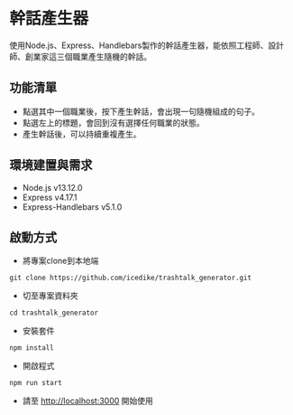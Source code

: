 # 幹話產生器
使用Node.js、Express、Handlebars製作的幹話產生器，能依照工程師、設計師、創業家這三個職業產生隨機的幹話。

## 功能清單
* 點選其中一個職業後，按下產生幹話，會出現一句隨機組成的句子。
* 點選左上的標題，會回到沒有選擇任何職業的狀態。
* 產生幹話後，可以持續重複產生。

## 環境建置與需求
* Node.js v13.12.0
* Express v4.17.1
* Express-Handlebars v5.1.0

## 啟動方式
* 將專案clone到本地端

```
git clone https://github.com/icedike/trashtalk_generator.git
````

* 切至專案資料夾
```
cd trashtalk_generator
```

* 安裝套件

```
npm install
```

* 開啟程式

```
npm run start
```

* 請至 <http://localhost:3000> 開始使用